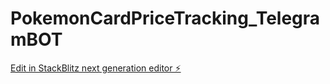 # PokemonCardPriceTracking_TelegramBOT

[Edit in StackBlitz next generation editor ⚡️](https://stackblitz.com/~/github.com/Italianpanda/PokemonCardPriceTracking_TelegramBOT)
